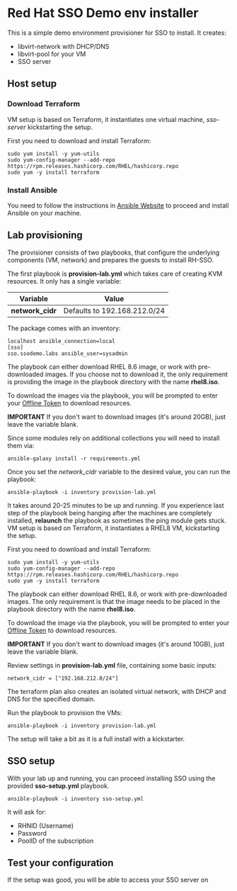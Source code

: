 # Red Hat SSO Demo env installer

This is a simple demo environment provisioner for SSO to install.
It creates:

- libvirt-network with DHCP/DNS
- libvirt-pool for your VM
- SSO server 

## Host setup

### Download Terraform

VM setup is based on Terraform, it instantiates one virtual machine, *sso-server* kickstarting the setup.

First you need to download and install Terraform:

    sudo yum install -y yum-utils
    sudo yum-config-manager --add-repo https://rpm.releases.hashicorp.com/RHEL/hashicorp.repo
    sudo yum -y install terraform

### Install Ansible

You need to follow the instructions in [Ansible Website](https://docs.ansible.com/ansible/latest/installation_guide/intro_installation.html#installing-the-ansible-community-package) to proceed and install Ansible on your machine.

## Lab provisioning

The provisioner consists of two playbooks, that configure the underlying components (VM, network) and prepares the guests to install RH-SSO.

The first playbook is **provision-lab.yml** which takes care of creating KVM resources. It only has a single variable: 

| Variable | Value |
|--|--|
| **network_cidr** | Defaults to 192.168.212.0/24 |

The package comes with an inventory:

    localhost ansible_connection=local
    [sso]
    sso.ssodemo.labs ansible_user=sysadmin

The playbook can either download RHEL 8.6 image, or work with pre-downloaded images. If you choose not to download it, the only requirement is providing the image in the playbook directory with the name **rhel8.iso**.

To download the images via the playbook, you will be prompted to enter your [Offline Token](https://access.redhat.com/management/api) to download resources.

**IMPORTANT** If you don't want to download images (it's around 20GB), just leave the variable blank.

Since some modules rely on additional collections you will need to install them via:

    ansible-galaxy install -r requirements.yml

Once you set the *network_cidr* variable to the desired value, you can run the playbook:

    ansible-playbook -i inventory provision-lab.yml

It takes around 20-25 minutes to be up and running. If you experience last step of the playbook being hanging after the machines are completely installed, **relaunch** the playbook as sometimes the ping module gets stuck.
VM setup is based on Terraform, it instantiates a RHEL8 VM, kickstarting the setup.

First you need to download and install Terraform:

    sudo yum install -y yum-utils
    sudo yum-config-manager --add-repo https://rpm.releases.hashicorp.com/RHEL/hashicorp.repo
    sudo yum -y install terraform

The playbook can either download RHEL 8.6, or work with pre-downloaded images. The only requirement is that the image needs to be placed in the playbook directory with the name **rhel8.iso**.

To download the image via the playbook, you will be prompted to enter your [Offline Token](https://access.redhat.com/management/api) to download resources.


**IMPORTANT** If you don't want to download images (it's around 10GB), just leave the variable blank.

Review settings in **provision-lab.yml** file, containing some basic inputs:

    network_cidr = ["192.168.212.0/24"]

The terraform plan also creates an isolated virtual network, with DHCP and DNS for the specified domain.

Run the playbook to provision the VMs:

    ansible-playbook -i inventory provision-lab.yml

The setup will take a bit as it is a full install with a kickstarter. 

## SSO setup

With your lab up and running, you can proceed installing SSO using the provided **sso-setup.yml** playbook.

    ansible-playbook -i inventory sso-setup.yml

It will ask for:

- RHNID (Username)
- Password
- PoolID of the subscription

## Test your configuration

If the setup was good, you will be able to access your SSO server on [](https://sso-server.ssodemo.labs:8443)